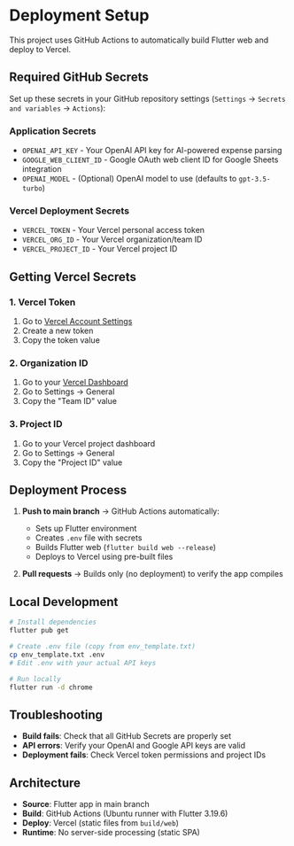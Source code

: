 # Deployment Setup

This project uses GitHub Actions to automatically build Flutter web and deploy to Vercel.

## Required GitHub Secrets

Set up these secrets in your GitHub repository settings (`Settings` → `Secrets and variables` → `Actions`):

### Application Secrets
- `OPENAI_API_KEY` - Your OpenAI API key for AI-powered expense parsing
- `GOOGLE_WEB_CLIENT_ID` - Google OAuth web client ID for Google Sheets integration
- `OPENAI_MODEL` - (Optional) OpenAI model to use (defaults to `gpt-3.5-turbo`)

### Vercel Deployment Secrets
- `VERCEL_TOKEN` - Your Vercel personal access token
- `VERCEL_ORG_ID` - Your Vercel organization/team ID  
- `VERCEL_PROJECT_ID` - Your Vercel project ID

## Getting Vercel Secrets

### 1. Vercel Token
1. Go to [Vercel Account Settings](https://vercel.com/account/tokens)
2. Create a new token
3. Copy the token value

### 2. Organization ID  
1. Go to your [Vercel Dashboard](https://vercel.com/dashboard)
2. Go to Settings → General
3. Copy the "Team ID" value

### 3. Project ID
1. Go to your Vercel project dashboard
2. Go to Settings → General  
3. Copy the "Project ID" value

## Deployment Process

1. **Push to main branch** → GitHub Actions automatically:
   - Sets up Flutter environment
   - Creates `.env` file with secrets
   - Builds Flutter web (`flutter build web --release`)
   - Deploys to Vercel using pre-built files

2. **Pull requests** → Builds only (no deployment) to verify the app compiles

## Local Development

```bash
# Install dependencies
flutter pub get

# Create .env file (copy from env_template.txt)
cp env_template.txt .env
# Edit .env with your actual API keys

# Run locally
flutter run -d chrome
```

## Troubleshooting

- **Build fails**: Check that all GitHub Secrets are properly set
- **API errors**: Verify your OpenAI and Google API keys are valid
- **Deployment fails**: Check Vercel token permissions and project IDs

## Architecture

- **Source**: Flutter app in main branch
- **Build**: GitHub Actions (Ubuntu runner with Flutter 3.19.6)
- **Deploy**: Vercel (static files from `build/web`)
- **Runtime**: No server-side processing (static SPA) 